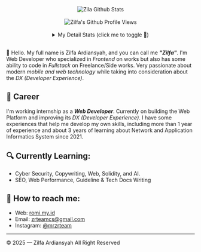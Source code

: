<div align="center">
  <img src="https://github-readme-stats.vercel.app/api?username=mrzrteam&show_icons=true&theme=dracula" alt="Zila Github Stats">
  <br><br>
  <img src="https://komarev.com/ghpvc/?username=mrzrteam&color=F4A4B5&style=flat" alt="Zilfa's Github Profile Views" />
  <br><br>
  <details>
    <summary>My Detail Stats (click me to toggle 👀)</summary>
    <br>
    <p><img src="https://github-readme-stats.vercel.app/api/top-langs/?username=mrzrteam&theme=dracula&show_icons=true&hide_border=true&layout=compact" alt="Most used languages" /></p>
    <p><img src="https://github-readme-streak-stats.herokuapp.com/?user=mrzrteam&theme=dracula&hide_border=true" alt="Stat Streak" /></p>
    <p><img src="https://github-profile-trophy.vercel.app/?username=mrzrteam&theme=algolia&margin-w=5&margin-h=5" alt="Github Trophy" /></p>
  </details>
</div>
<br>

👋 Hello. My full name is Zilfa Ardiansyah, and you can call me ***"Zilfa"***. I'm Web Developer who specialized in *Frontend* on works but also has some ability to code in *Fullstack* on Freelance/Side works. Very passionate about modern *mobile and web technology* while taking into consideration about the *DX (Developer Experience)*. 

## 💼 Career
I'm working internship as a ***Web Developer***. Currently on building the Web Platform and improving its *DX (Developer Experience)*.
I have some experiences that help me develop my own skills, including more than 1 year of experience and about 3 years of learning about Network and Application Informatics System since 2021.

## 🔍 Currently Learning:
- Cyber Security, Copywriting, Web, Solidity, and AI.
- SEO, Web Performance, Guideline & Tech Docs Writing

## 🚀 How to reach me:
- Web: [romi.my.id](https://romi.my.id)
- Email: [zrteamcs@gmail.com](mailto:zrteamcs@gmail.com)
- Instagram: [@mrzrteam](https://instagram.com/mrzrteam)

---

© 2025 — Zilfa Ardiansyah All Right Reserved
